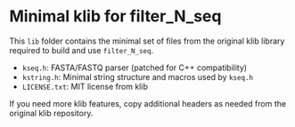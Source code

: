 
# Minimal klib for filter_N_seq

This `lib` folder contains the minimal set of files from the original klib library required to build and use `filter_N_seq`.

- `kseq.h`: FASTA/FASTQ parser (patched for C++ compatibility)
- `kstring.h`: Minimal string structure and macros used by `kseq.h`
- `LICENSE.txt`: MIT license from klib

If you need more klib features, copy additional headers as needed from the original klib repository.
